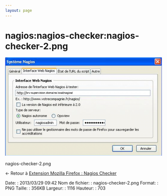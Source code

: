 ```yaml
---
layout: page
---
```


nagios:nagios-checker:nagios-checker-2.png
==========================================

[![nagios-checker-2.png](../../../assets/media/nagios/nagios-checker/nagios-checker-2.png@cache=&w=900&h=566 "nagios-checker-2.png")](../../../assets/media/nagios/nagios-checker/nagios-checker-2.png@cache= "Afficher le fichier original")

nagios-checker-2.png

← Retour à [Extension Mozilla Firefox : Nagios
Checker](../../../nagios/mise-en-place-complete-nagios-sur-rhel-5.4/nagios-checker.html "nagios:mise-en-place-complete-nagios-sur-rhel-5.4:nagios-checker")

Date:
:   2013/03/29 09:42
Nom de fichier:
:   nagios-checker-2.png
Format:
:   PNG
Taille:
:   356KB
Largeur:
:   1116
Hauteur:
:   703

